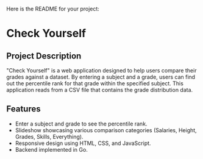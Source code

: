 Here is the README for your project:

# Check Yourself

## Project Description
"Check Yourself" is a web application designed to help users compare their grades against a dataset. By entering a subject and a grade, users can find out the percentile rank for that grade within the specified subject. This application reads from a CSV file that contains the grade distribution data.

## Features
- Enter a subject and grade to see the percentile rank.
- Slideshow showcasing various comparison categories (Salaries, Height, Grades, Skills, Everything).
- Responsive design using HTML, CSS, and JavaScript.
- Backend implemented in Go.
